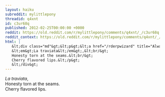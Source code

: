 ```yaml
---
layout: haiku
subreddit: mylittlepony
threadid: q4xnt
id: c3ur68q
published: 2012-02-25T00:00:00 +0000
reddit: https://old.reddit.com/r/mylittlepony/comments/q4xnt/_/c3ur68q
reddit_context: https://old.reddit.com/r/mylittlepony/comments/q4xnt/_/c3ur68q?context=3
html: |
   &lt;div class="md"&gt;&lt;p&gt;&lt;a href="/rderpwizard" title="Always Relevant / Bright-Eyed Vocal Rendition / Paper Bag Princess"&gt;&lt;/a&gt;
   &lt;em&gt;La traviata&lt;/em&gt;,&lt;br/&gt;
   Honesty torn at the seams.&lt;br/&gt;
   Cherry flavored lips.&lt;/p&gt;
   &lt;/div&gt;
---
```


[](/rderpwizard "Always Relevant / Bright-Eyed Vocal Rendition / Paper Bag Princess")
*La traviata*,  
Honesty torn at the seams.  
Cherry flavored lips.